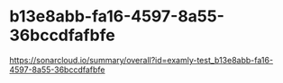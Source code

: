 # b13e8abb-fa16-4597-8a55-36bccdfafbfe
https://sonarcloud.io/summary/overall?id=examly-test_b13e8abb-fa16-4597-8a55-36bccdfafbfe
